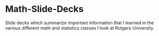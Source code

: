 # Math-Slide-Decks
Slide decks which summarize important information that I learned in the various different math and statistics classes I took at Rutgers University
